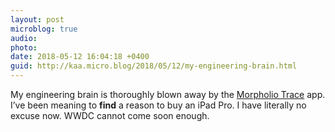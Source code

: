 ```yaml
---
layout: post
microblog: true
audio: 
photo: 
date: 2018-05-12 16:04:18 +0400
guid: http://kaa.micro.blog/2018/05/12/my-engineering-brain.html
---
```

My engineering brain is thoroughly blown away by the [Morpholio Trace](http://www.morpholioapps.com/trace/) app. I’ve been meaning to **find** a reason to buy an iPad Pro. I have literally no excuse now. WWDC cannot come soon enough.

